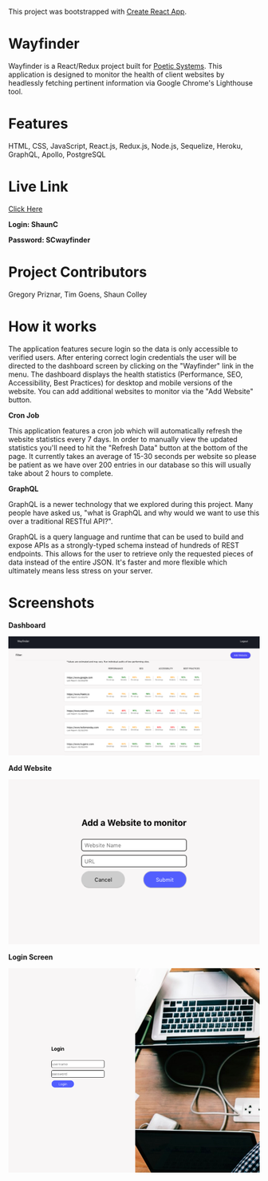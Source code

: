 This project was bootstrapped with [Create React App](https://github.com/facebook/create-react-app).

# Wayfinder

Wayfinder is a React/Redux project built for <a href="https://poetic.io/">Poetic Systems</a>. This application is designed to monitor the health of client websites by headlessly fetching pertinent information via Google Chrome's Lighthouse tool. 

# Features 
HTML, CSS, JavaScript, React.js, Redux.js, Node.js, Sequelize, Heroku, GraphQL, Apollo, PostgreSQL

# Live Link

<a href="https://website-tracker.herokuapp.com">Click Here</a>

**Login: ShaunC**

**Password: SCwayfinder**

# Project Contributors

Gregory Priznar, Tim Goens, Shaun Colley

# How it works
<p>The application features secure login so the data is only accessible to verified users. After entering correct login credentials the user will be directed to the dashboard screen by clicking on the "Wayfinder" link in the menu. The dashboard displays the health statistics (Performance, SEO, Accessibility, Best Practices) for desktop and mobile versions of the website. You can add additional websites to monitor via the "Add Website" button. 
  
 **Cron Job** 

This application features a cron job which will automatically refresh the website statistics every 7 days. In order to manually view the updated statistics you'll need to hit the "Refresh Data" button at the bottom of the page. It currently takes an average of 15-30 seconds per website so please be patient as we have over 200 entries in our database so this will usually take about 2 hours to complete. 

**GraphQL**

GraphQL is a newer technology that we explored during this project. Many people have asked us, "what is GraphQL and why would we want to use this over a traditional RESTful API?". 

GraphQL is a query language and runtime that can be used to build and expose APIs as a strongly-typed schema instead of hundreds of REST endpoints. This allows for the user to retrieve only the requested pieces of data instead of the entire JSON. It's faster and more flexible which ultimately means less stress on your server. 

# Screenshots

**Dashboard**

<img src="images/Dashboard.png"/>

**Add Website**

<img src="images/AddWebsite.png"/>

**Login Screen**

<img src="images/Login.png"/>

